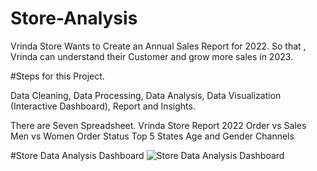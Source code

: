 # Store-Analysis

Vrinda Store Wants to Create an Annual Sales Report for 2022. So that , Vrinda can understand their Customer and grow more sales in 2023.


#Steps for this Project.

 Data Cleaning, 
 Data Processing, 
 Data Analysis,
 Data Visualization (Interactive Dashboard),
 Report and Insights.


There are Seven Spreadsheet.
Vrinda Store Report 2022
Order vs Sales
Men vs Women
Order Status
Top 5 States
Age and Gender 
Channels


#Store Data Analysis Dashboard
![Store Data Analysis Dashboard](https://github.com/Sattu13/Store-Analysis/assets/91837451/217dbe35-8f74-4d58-b45d-44278906b122)



